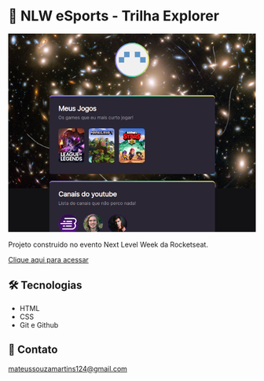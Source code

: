 # 🚀 NLW eSports - Trilha Explorer

![preview](./.github/preview.png)

Projeto construido no evento Next Level Week da Rocketseat.

[Clique aqui para acessar](https://Laeyan.github.io/my_codes_nlw-explorer/)

## 🛠️ Tecnologias

- HTML
- CSS
- Git e Github

## 💙 Contato

mateussouzamartins124@gmail.com